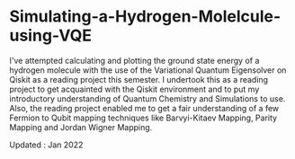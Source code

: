 # Simulating-a-Hydrogen-Molelcule-using-VQE

I've attempted calculating and plotting the ground state energy of a hydrogen molecule with the use of the Variational Quantum Eigensolver on Qiskit as a reading project this semester. I undertook this as a reading project to get acquainted with the Qiskit environment and to put my introductory understanding of Quantum Chemistry and Simulations to use. Also, the reading project enabled me to get a fair understanding of a few Fermion to Qubit mapping techniques like Barvyi-Kitaev Mapping,  Parity Mapping and Jordan Wigner Mapping.

Updated : Jan 2022
